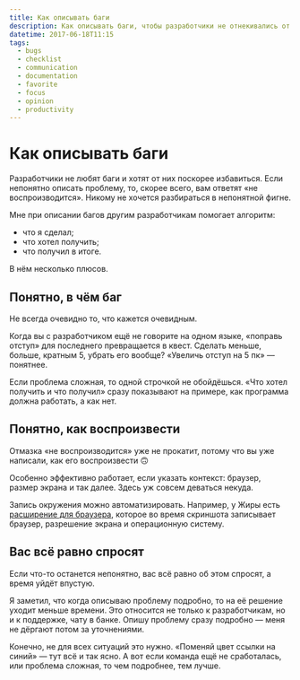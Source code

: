 ```yaml
---
title: Как описывать баги
description: Как описывать баги, чтобы разработчики не отнекивались от них.
datetime: 2017-06-18T11:15
tags:
  - bugs
  - checklist
  - communication
  - documentation
  - favorite
  - focus
  - opinion
  - productivity
---
```


# Как описывать баги

Разработчики не любят баги и хотят от них поскорее избавиться. Если непонятно описать проблему, то, скорее всего, вам ответят «не воспроизводится». Никому не хочется разбираться в непонятной фигне.

Мне при описании багов другим разработчикам помогает алгоритм:

- что я сделал;
- что хотел получить;
- что получил в итоге.

В нём несколько плюсов.

## Понятно, в чём баг

Не всегда очевидно то, что кажется очевидным.

Когда вы с разработчиком ещё не говорите на одном языке, «поправь отступ» для последнего превращается в квест. Сделать меньше, больше, кратным 5, убрать его вообще? «Увеличь отступ на 5 пк» — понятнее.

Если проблема сложная, то одной строчкой не обойдёшься. «Что хотел получить и что получил» сразу показывают на примере, как программа должна работать, а как нет.

## Понятно, как воспроизвести

Отмазка «не воспроизводится» уже не прокатит, потому что вы уже написали, как его воспроизвести 🙃

Особенно эффективно работает, если указать контекст: браузер, размер экрана и так далее. Здесь уж совсем деваться некуда.

Запись окружения можно автоматизировать. Например, у Жиры есть [расширение для браузера](https://confluence.atlassian.com/display/CAPTURE/Getting+Capture+for+JIRA+in+your+browser), которое во время скриншота записывает браузер, разрешение экрана и операционную систему.

## Вас всё равно спросят

Если что-то останется непонятно, вас всё равно об этом спросят, а время уйдёт впустую.

Я заметил, что когда описываю проблему подробно, то на её решение уходит меньше времени. Это относится не только к разработчикам, но и к поддержке, чату в банке. Опишу проблему сразу подробно — меня не дёргают потом за уточнениями.

Конечно, не для всех ситуаций это нужно. «Поменяй цвет ссылки на синий» — тут всё и так ясно. А вот если команда ещё не сработалась, или проблема сложная, то чем подробнее, тем лучше.
